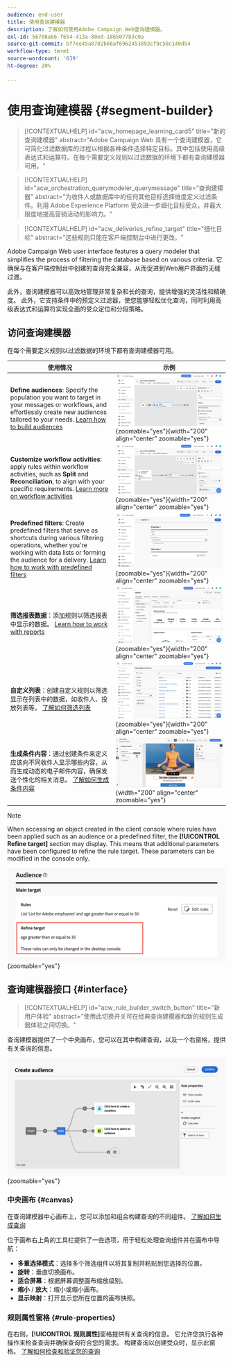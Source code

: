 ```yaml
---
audience: end-user
title: 使用查询建模器
description: 了解如何使用Adobe Campaign Web查询建模器。
exl-id: 56708a66-f654-413a-80ed-1865077b3c0a
source-git-commit: bf7ee45a0702b66af6962453893cf9c50c140d54
workflow-type: tm+mt
source-wordcount: '639'
ht-degree: 20%

---
```


# 使用查询建模器 {#segment-builder}

>[!CONTEXTUALHELP]
>id="acw_homepage_learning_card5"
>title="新的查询建模器"
>abstract="Adobe Campaign Web 具有一个查询建模器，它可简化过滤数据库的过程以根据各种条件选择特定目标。其中包括使用高级表达式和运算符。在每个需要定义规则以过滤数据的环境下都有查询建模器可用。"

>[!CONTEXTUALHELP]
>id="acw_orchestration_querymodeler_querymessage"
>title="查询建模器"
>abstract="为收件人或数据库中的任何其他目标选择维度定义过滤条件。利用 Adobe Experience Platform 受众进一步细化目标受众，并最大限度地提高营销活动的影响力。"

>[!CONTEXTUALHELP]
>id="acw_deliveries_refine_target"
>title="细化目标"
>abstract="这些规则只能在客户端控制台中进行更改。"

Adobe Campaign Web user interface features a query modeler that simplifies the process of filtering the database based on various criteria. 它确保与在客户端控制台中创建的查询完全兼容，从而促进到Web用户界面的无缝过渡。

此外，查询建模器可以高效地管理非常复杂和长的查询，提供增强的灵活性和精确度。 此外，它支持条件中的预定义过滤器，使您能够轻松优化查询，同时利用高级表达式和运算符实现全面的受众定位和分段策略。

## 访问查询建模器

在每个需要定义规则以过滤数据的环境下都有查询建模器可用。

| 使用情况 | 示例 |
|  ---  |  ---  |
| **Define audiences**: Specify the population you want to target in your messages or workflows, and effortlessly create new audiences tailored to your needs. [Learn how to build audiences](../audience/one-time-audience.md) | ![](assets/access-audience.png){zoomable="yes"}{width="200" align="center" zoomable="yes"} |
| **Customize workflow activities**: apply rules within workflow activities, such as **Split** and **Reconciliation**, to align with your specific requirements. [Learn more on workflow activities](../workflows/activities/about-activities.md) | ![](assets/access-workflow.png){zoomable="yes"}{width="200" align="center" zoomable="yes"} |
| **Predefined filters**: Create predefined filters that serve as shortcuts during various filtering operations, whether you&#39;re working with data lists or forming the audience for a delivery. [Learn how to work with predefined filters](../get-started/predefined-filters.md) | ![](assets/access-predefined-filter.png){zoomable="yes"}{width="200" align="center" zoomable="yes"} |
| **筛选报表数据**：添加规则以筛选报表中显示的数据。 [Learn how to work with reports](../reporting/gs-reports.md) | ![](assets/access-reports.png){zoomable="yes"}{width="200" align="center" zoomable="yes"} |
| **自定义列表**：创建自定义规则以筛选显示在列表中的数据，如收件人、投放列表等。 [了解如何筛选列表](../get-started/list-filters.md#list-built-in-filters) | ![](assets/access-lists.png){zoomable="yes"}{width="200" align="center" zoomable="yes"} |
| **生成条件内容**：通过创建条件来定义应该向不同收件人显示哪些内容，从而生成动态的电子邮件内容，确保发送个性化的相关消息。 [了解如何生成条件内容](../personalization/conditions.md) | ![](assets/conditional-content.png){width="200" align="center" zoomable="yes"} |

>[!NOTE]
>
>When accessing an object created in the client console where rules have been applied such as an audience or a predefined filter, the **[!UICONTROL Refine target]** section may display. This means that additional parameters have been configured to refine the rule target. These parameters can be modified in the console only.
>
>![](assets/target-warning.png){zoomable="yes"}

## 查询建模器接口 {#interface}

>[!CONTEXTUALHELP]
>id="acw_rule_builder_switch_button"
>title="新用户体验"
>abstract="使用此切换开关可在经典查询建模器和新的规则生成器体验之间切换。"

查询建模器提供了一个中央画布，您可以在其中构建查询，以及一个右窗格，提供有关查询的信息。

![](assets/query-interface.png){zoomable="yes"}

### 中央画布 {#canvas}

在查询建模器中心画布上，您可以添加和组合构建查询的不同组件。 [了解如何生成查询](build-query.md)

位于画布右上角的工具栏提供了一些选项，用于轻松处理查询组件并在画布中导航：

* **多重选择模式**：选择多个筛选组件以将其复制并粘贴到您选择的位置。
* **旋转**：垂直切换画布。
* **适合屏幕**：根据屏幕调整画布缩放级别。
* **缩小** / **放大**：缩小或缩小画布。
* **显示映射**：打开显示您所在位置的画布快照。

### 规则属性窗格 {#rule-properties}

在右侧，**[!UICONTROL 规则属性]**&#x200B;窗格提供有关查询的信息。 它允许您执行各种操作来检查查询并确保查询符合您的需求。 构建查询以创建受众时，显示此窗格。 [了解如何检查和验证您的查询](build-query.md#check-and-validate-your-query)

